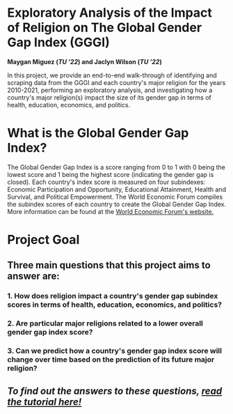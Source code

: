 # Exploratory Analysis of the Impact of Religion on The Global Gender Gap Index (GGGI)
          
**Maygan Miguez (*TU '22*) and Jaclyn Wilson (*TU '22*)**

In this project, we provide an end-to-end walk-through of identifying and scraping data from the GGGI and each country's major religion for the years 2010-2021, performing an exploratory analysis, and investigating how a country's major religion(s) impact the size of its gender gap in terms of health, education, economics, and politics. 
      
# What is the Global Gender Gap Index?         
The Global Gender Gap Index is a score ranging from 0 to 1 with 0 being the lowest score and 1 being the highest score (indicating the gender gap is closed). Each country's index score is measured on four subindexes: Economic Participation and Opportunity, Educational Attainment, Health and Survival, and Political Empowerment. The World Economic Forum compiles the subindex scores of each country to create the Global Gender Gap Index. More information can be found at the [World Economic Forum's website.](https://www.weforum.org/)      
     
# Project Goal     
## Three main questions that this project aims to answer are:

### **1. How does religion impact a country's gender gap subindex scores in terms of health, education, economics, and politics?**
      
### **2. Are particular major religions related to a lower overall gender gap index score?**
       
### **3. Can we predict how a country's gender gap index score will change over time based on the prediction of its future major religion?**
      
          
## *To find out the answers to these questions, [read the tutorial here!](https://mmiguez1.github.io/gggi_data_analysis/)*
       
